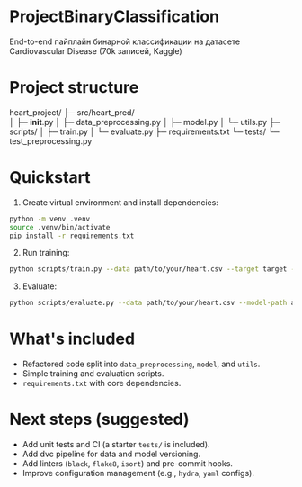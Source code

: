 # ProjectBinaryClassification
End-to-end пайплайн бинарной классификации на датасете Cardiovascular Disease (70k записей, Kaggle)
# Project structure
heart_project/
├─ src/heart_pred/             
│  ├─ __init__.py
│  ├─ data_preprocessing.py
│  ├─ model.py
│  └─ utils.py
├─ scripts/
│  ├─ train.py
│  └─ evaluate.py
├─ requirements.txt
└─ tests/
   └─ test_preprocessing.py

# Quickstart

1. Create virtual environment and install dependencies:

```bash
python -m venv .venv
source .venv/bin/activate
pip install -r requirements.txt
```

2. Run training:

```bash
python scripts/train.py --data path/to/your/heart.csv --target target --output-dir artifacts
```

3. Evaluate:

```bash
python scripts/evaluate.py --data path/to/your/heart.csv --model-path artifacts/model.joblib
```

# What's included

- Refactored code split into `data_preprocessing`, `model`, and `utils`.
- Simple training and evaluation scripts.
- `requirements.txt` with core dependencies.

# Next steps (suggested)

- Add unit tests and CI (a starter `tests/` is included).
- Add dvc pipeline for data and model versioning.
- Add linters (`black`, `flake8`, `isort`) and pre-commit hooks.
- Improve configuration management (e.g., `hydra`, `yaml` configs).
